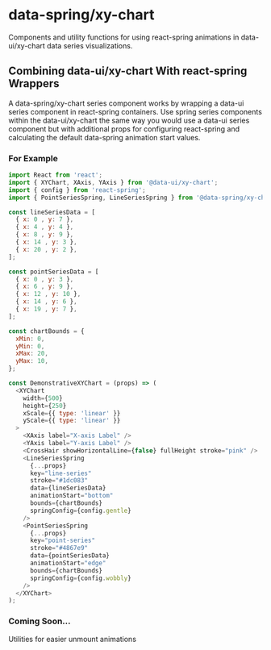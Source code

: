 # data-spring/xy-chart
Components and utility functions for using react-spring animations in data-ui/xy-chart data series visualizations.

## Combining data-ui/xy-chart With react-spring Wrappers
A data-spring/xy-chart series component works by wrapping a data-ui series component in react-spring containers. Use spring series components within the data-ui/xy-chart the same way you would use a data-ui series component but with additional props for configuring react-spring and calculating the default data-spring animation start values.

### For Example
```javascript
import React from 'react';
import { XYChart, XAxis, YAxis } from '@data-ui/xy-chart';
import { config } from 'react-spring';
import { PointSeriesSpring, LineSeriesSpring } from '@data-spring/xy-chart';

const lineSeriesData = [
  { x: 0 , y: 7 },
  { x: 4 , y: 4 },
  { x: 8 , y: 9 },
  { x: 14 , y: 3 },
  { x: 20 , y: 2 },
];

const pointSeriesData = [
  { x: 0 , y: 3 },
  { x: 6 , y: 9 },
  { x: 12 , y: 10 },
  { x: 14 , y: 6 },
  { x: 19 , y: 7 },
];

const chartBounds = {
  xMin: 0,
  yMin: 0,
  xMax: 20,
  yMax: 10,
};

const DemonstrativeXYChart = (props) => (
  <XYChart
    width={500}
    height={250}
    xScale={{ type: 'linear' }}
    yScale={{ type: 'linear' }}
  >
    <XAxis label="X-axis Label" />
    <YAxis label="Y-axis Label" />
    <CrossHair showHorizontalLine={false} fullHeight stroke="pink" />
    <LineSeriesSpring
      {...props}
      key="line-series"
      stroke="#1dc083"
      data={lineSeriesData}
      animationStart="bottom"
      bounds={chartBounds}
      springConfig={config.gentle}
    />
    <PointSeriesSpring
      {...props}
      key="point-series"
      stroke="#4867e9"
      data={pointSeriesData}
      animationStart="edge"
      bounds={chartBounds}
      springConfig={config.wobbly}
    />
  </XYChart>
);

```

### Coming Soon...
Utilities for easier unmount animations
